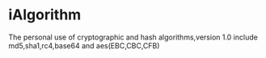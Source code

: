 # iAlgorithm

The personal use of cryptographic and hash algorithms,version 1.0 include md5,sha1,rc4,base64 and aes(EBC,CBC,CFB)
